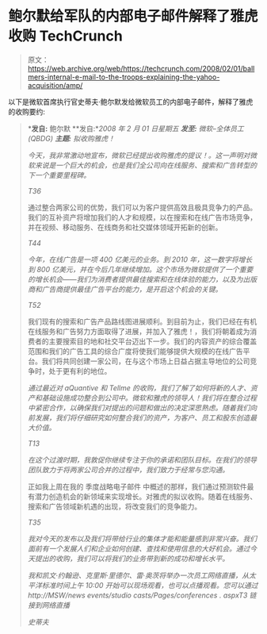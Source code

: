 # 鲍尔默给军队的内部电子邮件解释了雅虎收购 TechCrunch

> 原文：<https://web.archive.org/web/https://techcrunch.com/2008/02/01/ballmers-internal-e-mail-to-the-troops-explaining-the-yahoo-acquisition/amp/>

以下是微软首席执行官史蒂夫·鲍尔默发给微软员工的内部电子邮件，解释了雅虎的收购要约:

> ***发自:** 鲍尔默
> **发自:**2008 年 2 月 01 日星期五
> **发至:** 微软–全体员工(QBDG)
> **主题:** 拟收购雅虎！*
> 
> *今天，我非常激动地宣布，微软已经提出收购雅虎的提议！。这一声明对微软来说是一个巨大的机会，也是我们全公司向在线服务、搜索和广告转型的下一个重要里程碑。*
> 
> *T36*
> 
> 通过整合两家公司的优势，我们可以为客户提供高效且极具竞争力的产品。我们的互补资产将增加我们的人才和规模，以在搜索和在线广告市场竞争，并在视频、移动服务、在线商务和社交媒体领域开拓新的创新。
> 
> *T44*
> 
> *今年，在线广告是一项 400 亿美元的业务。到 2010 年，这一数字将增长到 800 亿美元，并在今后几年继续增加。这个市场为微软提供了一个重要的增长机会——我们为消费者提供最佳搜索和在线体验的能力，以及为出版商和广告商提供最佳广告平台的能力，是开启这个机会的关键。*
> 
> *T52*
> 
> 我们现有的搜索和广告产品路线图进展顺利。到目前为止，我们已经在有机在线服务和广告努力方面取得了进展，并加入了雅虎！，我们将朝着成为消费者的主要搜索目的地和社交平台迈出下一步。我们的内容资产的综合覆盖范围和我们的广告工具的综合广度将使我们能够提供大规模的在线广告平台。我们将共同创建一家公司，在与这个市场上日益占据主导地位的公司竞争时，处于更有利的地位。
> 
> *通过最近对 aQuantive 和 Tellme 的收购，我们了解了如何将新的人才、资产和基础设施成功整合到公司中。微软和雅虎的领导人！我们将在整合过程中紧密合作，以确保我们对提出的问题和做出的决定深思熟虑。随着我们向前发展，我们将仔细研究如何整合我们的资产，为客户、员工和股东创造最大价值。*
> 
> *T13*
> 
> *在这个过渡时期，我敦促你继续专注于你的承诺和团队目标。在我们的领导团队致力于将两家公司合并的过程中，我们致力于经常与您沟通。*
> 
> 正如我上周在我的  季度战略电子邮件 中概述的那样，我们通过预测软件最有潜力创造机会的新领域来实现增长。对雅虎的拟议收购。随着在线服务、搜索和广告领域新机遇的出现，将改变我们的竞争能力。
> 
> *T35*
> 
> *我对今天的发布以及我们将带给行业的集体才能和能量感到非常兴奋。我们面前有一个发展人们和企业如何创建、查找和使用信息的大好机会。通过今天提出的收购，我们可以将我们的业务带到新的成功和增长水平。*
> 
> *我和凯文·约翰逊、克里斯·里德尔、雷·奥茨将举办一次员工网络直播，从太平洋标准时间上午 10:00 开始可以现场观看，也可以点播观看。您可以通过 http://MSW/news events/studio casts/Pages/conferences . aspxT3 链接到网络直播*
> 
> *史蒂夫*